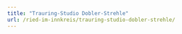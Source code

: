 ```yaml
---
title: "Trauring-Studio Dobler-Strehle"
url: /ried-im-innkreis/trauring-studio-dobler-strehle/
---
```

